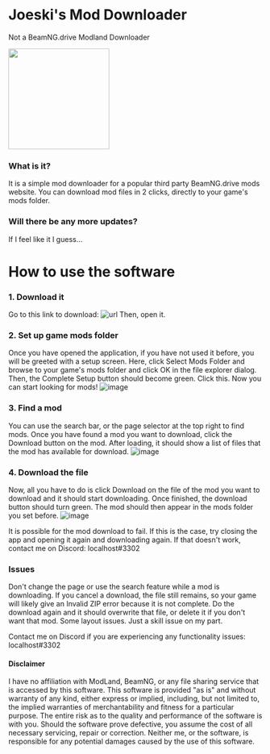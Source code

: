 # Joeski's Mod Downloader
Not a BeamNG.drive Modland Downloader

<img src="https://github.com/JoeskiG/lodmand-downloader/assets/115059273/65d7c3d5-504f-4601-b610-405437f48c18" width="200" height="200">


### What is it?
It is a simple mod downloader for a popular third party BeamNG.drive mods website.
You can download mod files in 2 clicks, directly to your game's mods folder.

### Will there be any more updates?
If I feel like it I guess...



# How to use the software
### 1. Download it
Go to this link to download: ![url](https://github.com/JoeskiG/lodmand-downloader/releases/latest)
Then, open it.

### 2. Set up game mods folder
Once you have opened the application, if you have not used it before, you will be greeted with a setup screen.
Here, click Select Mods Folder and browse to your game's mods folder and click OK in the file explorer dialog.
Then, the Complete Setup button should become green. Click this. Now you can start looking for mods!
![image](https://github.com/JoeskiG/lodmand-downloader/assets/115059273/230a4d3f-b91e-4eb0-9f14-e2d49342eefc)

### 3. Find a mod
You can use the search bar, or the page selector at the top right to find mods. Once you have found a mod you want to download, click the Download button on the mod.
After loading, it should show a list of files that the mod has available for download.
![image](https://github.com/JoeskiG/lodmand-downloader/assets/115059273/28695afd-9fda-4159-85e5-65f892da3d0d)

### 4. Download the file
Now, all you have to do is click Download on the file of the mod you want to download and it should start downloading. Once finished, the download button should turn green. The mod should then appear in the mods folder you set before.
![image](https://github.com/JoeskiG/lodmand-downloader/assets/115059273/f1fdbc55-b1c3-464b-ade6-ef40c9a041e0)

It is possible for the mod download to fail. If this is the case, try closing the app and opening it again and downloading again. If that doesn't work, contact me on Discord: localhost#3302



### Issues
Don't change the page or use the search feature while a mod is downloading. 
If you cancel a download, the file still remains, so your game will likely give an Invalid ZIP error because it is not complete. Do the download again and it should overwrite that file, or delete it if you don't want that mod.
Some layout issues. Just a skill issue on my part.

Contact me on Discord if you are experiencing any functionality issues: localhost#3302



#### Disclaimer
I have no affiliation with ModLand, BeamNG, or any file sharing service that is accessed by this software.
This software is provided "as is" and without warranty of any kind, either express or implied, including, but not limited to, the implied warranties of merchantability and fitness for a particular purpose. The entire risk as to the quality and performance of the software is with you. Should the software prove defective, you assume the cost of all necessary servicing, repair or correction. 
Neither me, or the software, is responsible for any potential damages caused by the use of this software.
